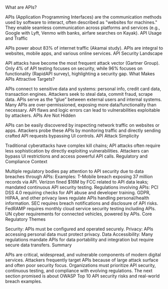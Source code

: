 What are APIs?

APIs (Application Programming Interfaces) are the communication methods used by software to interact, often described as "websites for machines."
They enable seamless communication across platforms and services (e.g., Google with Lyft, Venmo with banks, airfare searches on Kayak).
API Usage and Traffic

APIs power about 83% of internet traffic (Akamai study).
APIs are integral to websites, mobile apps, and various online services.
API Security Landscape

API attacks have become the most frequent attack vector (Gartner Group).
Only 4% of API testing focuses on security, while 96% focuses on functionality (RapidAPI survey), highlighting a security gap.
What Makes APIs Attractive Targets?

APIs connect to sensitive data and systems: personal info, credit card data, transaction engines.
Attackers seek to steal data, commit fraud, scrape data.
APIs serve as the “glue” between external users and internal systems.
Many APIs are over-permissioned, exposing more data/functionality than necessary.
API flaws and logic errors can lead to vulnerabilities exploitable by attackers.
APIs Are Not Hidden

APIs can be easily discovered by inspecting network traffic on websites or apps.
Attackers probe these APIs by monitoring traffic and directly sending crafted API requests bypassing UI controls.
API Attack Simplicity

Traditional cyberattacks have complex kill chains; API attacks often require less sophistication by directly exploiting vulnerabilities.
Attackers can bypass UI restrictions and access powerful API calls.
Regulatory and Compliance Context

Multiple regulatory bodies pay attention to API security due to data breaches through APIs:
Examples: T-Mobile breach exposing 37 million records via API.
Verizon fined $16M by FCC related to API data leaks; mandated continuous API security testing.
Regulations involving APIs:
PCI DSS 4.0 requiring checks for API abuse and developer training.
GDPR, HIPAA, and other privacy laws regulate APIs handling personal/health information.
SEC requires breach notifications and disclosure of API risks.
FedRAMP requires monthly cloud service security testing including APIs.
UN cyber requirements for connected vehicles, powered by APIs.
Core Regulatory Themes

Security: APIs must be configured and operated securely.
Privacy: APIs accessing personal data must protect privacy.
Data Accessibility: Many regulations mandate APIs for data portability and integration but require secure data transfers.
Summary

APIs are critical, widespread, and vulnerable components of modern digital services.
Attackers frequently target APIs because of large attack surface and often poor security focus.
Organizations must prioritize API security, continuous testing, and compliance with evolving regulations.
The next section promised is about OWASP Top 10 API security risks and real-world breach examples.